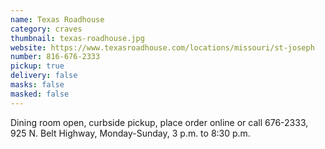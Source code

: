 ```yaml
---
name: Texas Roadhouse
category: craves
thumbnail: texas-roadhouse.jpg
website: https://www.texasroadhouse.com/locations/missouri/st-joseph
number: 816-676-2333
pickup: true
delivery: false
masks: false
masked: false
---
```

Dining room open, curbside pickup, place order online or call 676-2333, 925 N. Belt Highway, Monday-Sunday, 3 p.m. to 8:30 p.m.